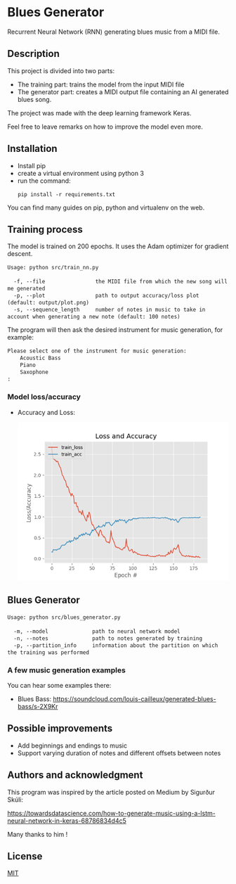 # Blues Generator

Recurrent Neural Network (RNN) generating blues music from a MIDI file.

## Description

This project is divided into two parts:

* The training part: trains the model from the input MIDI file
* The generator part: creates a MIDI output file containing an AI generated blues song. 

The project was made with the deep learning framework Keras.

Feel free to leave remarks on how to improve the model even more.

## Installation

   * Install pip
   * create a virtual environment using python 3
   * run the command:
       ```
       pip install -r requirements.txt
       ```
You can find many guides on pip, python and virtualenv on the web.
    
## Training process

The model is trained on 200 epochs. It uses the Adam optimizer for gradient descent.

```
Usage: python src/train_nn.py

  -f, --file                the MIDI file from which the new song will me generated  
  -p, --plot                path to output accuracy/loss plot (default: output/plot.png)  
  -s, --sequence_length     number of notes in music to take in account when generating a new note (default: 100 notes)
```

The program will then ask the desired instrument for music generation, for example:

```
Please select one of the instrument for music generation:
	Acoustic Bass
	Piano
	Saxophone
:
```

### Model loss/accuracy

* Accuracy and Loss:

   ![Image](./output/plot.png) 
   
## Blues Generator

```
Usage: python src/blues_generator.py

  -m, --model              path to neural network model  
  -n, --notes              path to notes generated by training
  -p, --partition_info     information about the partition on which the training was performed
```

### A few music generation examples

You can hear some examples there:

   * Blues Bass: https://soundcloud.com/louis-cailleux/generated-blues-bass/s-2X9Kr

## Possible improvements

* Add beginnings and endings to music
* Support varying duration of notes and different offsets between notes
    
## Authors and acknowledgment

This program was inspired by the article posted on Medium by Sigurður Skúli:

https://towardsdatascience.com/how-to-generate-music-using-a-lstm-neural-network-in-keras-68786834d4c5

Many thanks to him !

## License
[MIT](https://choosealicense.com/licenses/mit/)